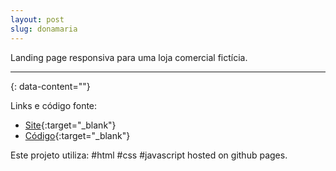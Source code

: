 ```yaml
---
layout: post
slug: donamaria
---
```


Landing page responsiva para uma loja comercial fictícia.

---
{: data-content=""}

Links e código fonte:
- [Site](https://izichtl.github.io/dmaria/){:target="_blank"}
- [Código](https://github.com/izichtl/dmaria){:target="_blank"}

Este projeto utiliza: #html #css #javascript hosted on github pages.



